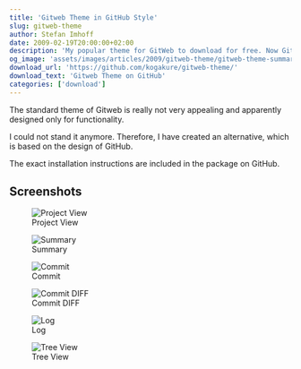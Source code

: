 ```yaml
---
title: 'Gitweb Theme in GitHub Style'
slug: gitweb-theme
author: Stefan Imhoff
date: 2009-02-19T20:00:00+02:00
description: 'My popular theme for GitWeb to download for free. Now GitWeb looks a bit more similar to GitHub and is not so ugly anymore.'
og_image: 'assets/images/articles/2009/gitweb-theme/gitweb-theme-summary.png'
download_url: 'https://github.com/kogakure/gitweb-theme/'
download_text: 'Gitweb Theme on GitHub'
categories: ['download']
---
```


The standard theme of Gitweb is really not very appealing and apparently designed only for functionality.

I could not stand it anymore. Therefore, I have created an alternative, which is based on the design of GitHub.

The exact installation instructions are included in the package on GitHub.

## Screenshots

<figure class="image-figure image-figure-border">
  <img src="/assets/images/articles/2009/gitweb-theme/gitweb-theme-projects.png" alt="Project View">
  <figcaption>
  Project View
  </figcaption>
</figure>

<figure class="image-figure image-figure-border">
  <img src="/assets/images/articles/2009/gitweb-theme/gitweb-theme-summary.png" alt="Summary">
  <figcaption>
  Summary
  </figcaption>
</figure>

<figure class="image-figure image-figure-border">
  <img src="/assets/images/articles/2009/gitweb-theme/gitweb-theme-commit.png" alt="Commit">
  <figcaption>
  Commit
  </figcaption>
</figure>

<figure class="image-figure image-figure-border">
  <img src="/assets/images/articles/2009/gitweb-theme/gitweb-theme-commitdiff.png" alt="Commit DIFF">
  <figcaption>
  Commit DIFF
  </figcaption>
</figure>

<figure class="image-figure image-figure-border">
  <img src="/assets/images/articles/2009/gitweb-theme/gitweb-theme-log.png" alt="Log">
  <figcaption>
  Log
  </figcaption>
</figure>

<figure class="image-figure image-figure-border">
  <img src="/assets/images/articles/2009/gitweb-theme/gitweb-theme-tree.png" alt="Tree View">
  <figcaption>
  Tree View
  </figcaption>
</figure>
